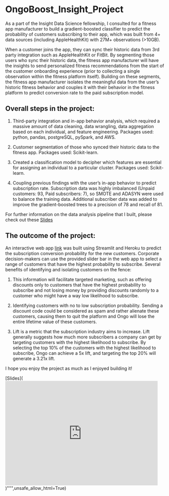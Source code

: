 # OngoBoost_Insight_Project

As a part of the Insight Data Science fellowship, I consulted for a fitness app manufacturer to build a gradient-boosted classifier to predict the probability of customers subscribing to their app, which was built from 4+ data sources (including AppleHealthKit) with 27M+ observations (>10GB).

When a customer joins the app, they can sync their historic data from 3rd party integration such as AppleHealthKit or FitBit. By segmenting those users who sync their historic data, the fitness app manufacturer will have the insights to send personalized fitness recommendations from the start of the customer onboarding experience (prior to collecting a single observation within the fitness platform itself). Building on these segments, the fitness app manufacturer isolates the meaningful data from the user’s historic fitness behavior and couples it with their behavior in the fitness platform to predict conversion rate to the paid subscription model.



## Overall steps in the project:
1. Third-party integration and in-app behavior analysis, which required a massive amount of data cleaning, data wrangling, data aggregation based on each individual, and feature engineering. Packages used: python, pandas, postgreSQL, pySpark, and AWS.

2. Customer segmentation of those who synced their historic data to the fitness app. Packages used: Scikit-learn.

3. Created a classification model to decipher which features are essential for assigning an individual to a particular cluster. Packages used: Scikit-learn.

4. Coupling previous findings with the user’s in-app behavior to predict subscription rate. Subscription data was highly imbalanced (Unpaid customers: 93, Paid subscribers: 7), so SMOTE and ADASYN were used to balance the training data. Additional subscriber data was added to improve the gradient-boosted trees to a precision of 78 and recall of 81.

For further information on the data analysis pipeline that I built, please check out these 
[Slides](https://docs.google.com/presentation/d/e/2PACX-1vRZfuQaQSz6L5F23l_E6SmhuNUJLGYOUdL4QYtwPplWfnhijze0ZteVXZkx8jWhD2BxJGn6WznXY_co/embed?start=false&loop=false&delayms=3000)




## The outcome of the project:
An interactive web app [link](https://ongoboost.herokuapp.com) was built using Streamlit and Heroku to predict the subscription conversion probability for the new customers. Corporate decision-makers can use the provided slider bar in the web app to select a range of customers that have the highest probability to subscribe. Several benefits of identifying and isolating customers on the fence:

1. This information will facilitate targeted marketing, such as offering discounts only to customers that have the highest probability to subscribe and not losing money by providing discounts randomly to a customer who might have a way low likelihood to subscribe. 

2. Identifying customers with no to low subscription probability. Sending a discount code could be considered as spam and rather alienate these customers, causing them to quit the platform and Ongo will lose the entire lifetime value of these customers.

3. Lift is a metric that the subscription industry aims to increase. Lift generally suggests how much more subscribers a company can get by targeting customers with the highest likelihood to subscribe.
By selecting the top 10% of the customers with the highest likelihood to subscribe, Ongo can achieve a 5x lift, and targeting the top 20% will generate a 3.21x lift. 

I hope you enjoy the project as much as I enjoyed building it!



[Slides](<iframe src="https://docs.google.com/presentation/d/e/2PACX-1vRZfuQaQSz6L5F23l_E6SmhuNUJLGYOUdL4QYtwPplWfnhijze0ZteVXZkx8jWhD2BxJGn6WznXY_co/embed?start=false&loop=false&delayms=3000" frameborder="0" width="480" height="329" allowfullscreen="true" mozallowfullscreen="true" webkitallowfullscreen="true"></iframe>)""",unsafe_allow_html=True)


